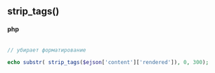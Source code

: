 ## strip_tags()

<!--![](../../img/three-column-flexbox.png)-->


#### php

```php

// убирает форматирование 

echo substr( strip_tags($ejson['content']['rendered']), 0, 300);

```
